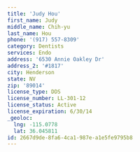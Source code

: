 ```yaml
---
title: 'Judy Hou'
first_name: Judy
middle_name: Chih-yu
last_name: Hou
phone: '(917) 557-8309'
category: Dentists
services: Endo
address: '6530 Annie Oakley Dr'
address_2: '#1817'
city: Henderson
state: NV
zip: '89014'
license_type: DDS
license_number: LL-301-12
license_status: Active
license_expiration: 6/30/14
_geoloc:
  lng: -115.0778
  lat: 36.045811
id: 2667d9de-8fa6-4ca1-987e-a1e5fe9795b8
---
```

